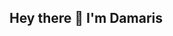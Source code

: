 ## Hey there 👋 I'm Damaris

<!--
**dgoumtsop/dgoumtsop** is a ✨ _special_ ✨ repository because its `README.md` (this file) appears on your GitHub profile.
Junior CS Student @ George Mason University | SWE Intern | Web Dev & AI Enthusiast

🎯 **About Me**
- 🎓 CS major graduating **Dec 2026**
- 💻 Practicing LeetCode, building real-world projects, and shipping clean code
- 🌐 Freelance Web Developer (just launched a live booking platform!)
- 🤝 Actively networking and applying for SWE internships for Summer 202
